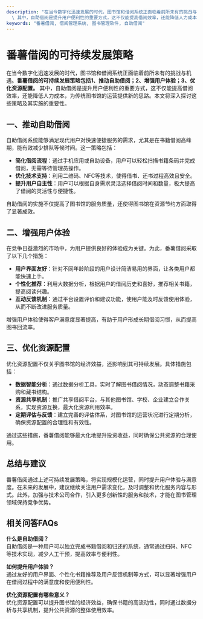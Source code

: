 ```yaml
---
description: "在当今数字化迅速发展的时代，图书馆和借阅系统正面临着前所未有的挑战与机遇。**番薯借阅的可持续发展策略包括1、推动自助借阅；2、增强用户体验；3、优化资源配置。**\
  \ 其中，自助借阅是提升用户便利性的重要方式，这不仅能提高借阅效率，还能降低人力成本，为传统图书馆的运营提供新的思路。本文将深入探讨这些策略及其实施的重要性。"
keywords: "番薯借阅, 借阅管理系统, 图书管理软件, 自助借阅"
---
```

# 番薯借阅的可持续发展策略

在当今数字化迅速发展的时代，图书馆和借阅系统正面临着前所未有的挑战与机遇。**番薯借阅的可持续发展策略包括1、推动自助借阅；2、增强用户体验；3、优化资源配置。** 其中，自助借阅是提升用户便利性的重要方式，这不仅能提高借阅效率，还能降低人力成本，为传统图书馆的运营提供新的思路。本文将深入探讨这些策略及其实施的重要性。

## **一、推动自助借阅**

自助借阅系统能够满足现代用户对快速便捷服务的需求，尤其是在书籍借阅高峰期，能有效减少排队等候时间。这一策略包括：

- **简化借阅流程**：通过手机应用或自助设备，用户可以轻松扫描书籍条码并完成借阅，无需等待管理员操作。
- **优化技术支持**：利用二维码、NFC等技术，使得借书、还书过程高效且安全。
- **提升用户自主性**：用户可以根据自身需求灵活选择借阅时间和数量，极大提高了借阅的灵活性与便捷性。

自助借阅的实施不仅提高了图书馆的服务质量，还使得图书馆在资源节约方面取得了显著成效。

## **二、增强用户体验**

在竞争日益激烈的市场中，为用户提供良好的体验成为关键。为此，番薯借阅采取了以下几个措施：

- **用户界面友好**：针对不同年龄阶段的用户设计简洁易用的界面，让各类用户都能快速上手。
- **个性化推荐**：利用大数据分析，根据用户的借阅历史和喜好，推荐相关书籍，提高阅读兴趣。
- **互动反馈机制**：通过平台设置评价和建议功能，使用户能及时反馈使用体验，从而不断改进服务质量。

增强用户体验使得客户满意度显著提高，有助于用户形成长期借阅习惯，从而提高图书回流率。

## **三、优化资源配置**

优化资源配置不仅关乎图书馆的经济效益，还影响到其可持续发展。具体措施包括：

- **数据智能分析**：通过数据分析工具，实时了解图书借阅情况，动态调整书籍采购和藏书结构。
- **资源共享机制**：推广共享借阅平台，与其他图书馆、学校、企业建立合作关系，实现资源互换，最大化资源利用效率。
- **定期评估与反馈**：建立完善的评估体系，对图书馆的运营状况进行定期分析，确保资源配置的合理性和有效性。

通过这些措施，番薯借阅能够最大化地提升投资收益，同时确保公共资源的合理使用。

## **总结与建议**

番薯借阅通过上述可持续发展策略，将实现规模化运营，同时提升用户体验与满意度。在未来的发展中，建议继续关注用户需求变化，及时调整和优化服务内容与形式。此外，加强与技术公司合作，引入更多创新性的服务和技术，才能在图书管理领域保持竞争优势。

## 相关问答FAQs

**什么是自助借阅？**  
自助借阅是一种用户可以独立完成书籍借阅和归还的系统，通常通过扫码、NFC等技术实现，减少人工干预，提高效率与便利性。

**如何提升用户体验？**  
通过友好的用户界面、个性化书籍推荐及用户反馈机制等方式，可以显著增强用户在借阅过程中的满意度和使用便利性。

**优化资源配置有哪些意义？**  
优化资源配置可以提升图书馆的经济效益，确保书籍的高流动性，同时通过数据分析与共享机制，提升公共资源的整体使用效率。
